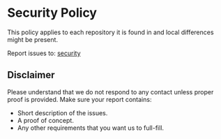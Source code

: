 # Security Policy #
This policy applies to each repository it is found in and local differences 
might be present.

Report issues to: [security](mailto:security.382cz@simplelogin.com)

## Disclaimer ##
Please understand that we do not respond to any contact unless proper proof is
provided. Make sure your report contains:

  - Short description of the issues.
  - A proof of concept.
  - Any other requirements that you want us to full-fill.
